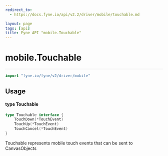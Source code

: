 ```yaml
---
redirect_to:
  - https://docs.fyne.io/api/v2.2/driver/mobile/touchable.md

layout: page
tags: [api]
title: Fyne API "mobile.Touchable"
---
```



# mobile.Touchable
---
```go
import "fyne.io/fyne/v2/driver/mobile"
```

## Usage

#### type Touchable

```go
type Touchable interface {
	TouchDown(*TouchEvent)
	TouchUp(*TouchEvent)
	TouchCancel(*TouchEvent)
}
```

Touchable represents mobile touch events that can be sent to CanvasObjects
